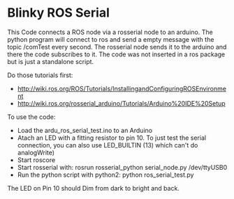 <h1>Blinky ROS Serial</h1>

This Code connects a ROS node via a rosserial node to an arduino.
The python program will connect to ros and send a empty message with the topic /comTest every second.
The rosserial node sends it to the arduino and there the code subscribes to it.
The code was not inserted in a ros package but is just a standalone script.

Do those tutorials first:
* http://wiki.ros.org/ROS/Tutorials/InstallingandConfiguringROSEnvironment
* http://wiki.ros.org/rosserial_arduino/Tutorials/Arduino%20IDE%20Setup

To use the code:
*  Load the ardu_ros_serial_test.ino to an Arduino
*  Atach an LED with a fitting resistor to pin 10. To just test the serial connection, you can also use LED_BUILTIN (13) which can't do analogWrite)
*  Start roscore
*  Start rosserial with: rosrun rosserial_python serial_node.py /dev/ttyUSB0
*  Run the python script with python2: python ros_serial_test.py

The LED on Pin 10 should Dim from dark to bright and back.
